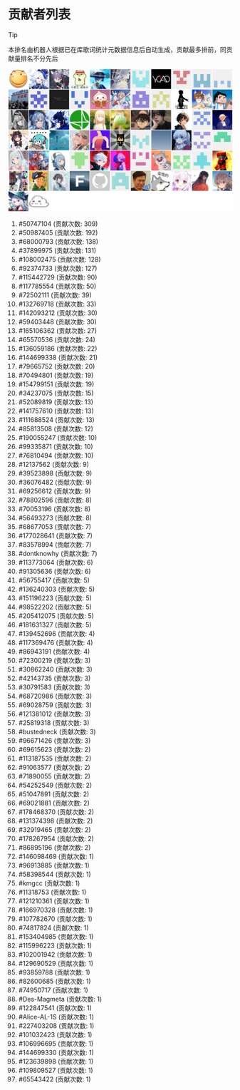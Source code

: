 # 贡献者列表

> [!TIP]
> 本排名由机器人根据已在库歌词统计元数据信息后自动生成，贡献最多排前，同贡献量排名不分先后

![贡献者头像画廊](./CONTRIBUTORS.svg)

1. #50747104 (贡献次数: 309)
2. #50987405 (贡献次数: 192)
3. #68000793 (贡献次数: 138)
4. #37899975 (贡献次数: 131)
5. #108002475 (贡献次数: 128)
6. #92374733 (贡献次数: 127)
7. #115442729 (贡献次数: 90)
8. #117785554 (贡献次数: 50)
9. #72502111 (贡献次数: 39)
10. #132769718 (贡献次数: 33)
11. #142093212 (贡献次数: 30)
12. #59403448 (贡献次数: 30)
13. #165106362 (贡献次数: 27)
14. #65570536 (贡献次数: 24)
15. #136059186 (贡献次数: 22)
16. #144699338 (贡献次数: 21)
17. #79665752 (贡献次数: 20)
18. #70494801 (贡献次数: 19)
19. #154799151 (贡献次数: 19)
20. #34237075 (贡献次数: 15)
21. #52089819 (贡献次数: 13)
22. #141757610 (贡献次数: 13)
23. #111688524 (贡献次数: 13)
24. #85813508 (贡献次数: 12)
25. #190055247 (贡献次数: 10)
26. #99335871 (贡献次数: 10)
27. #76810494 (贡献次数: 10)
28. #12137562 (贡献次数: 9)
29. #39523898 (贡献次数: 9)
30. #36076482 (贡献次数: 9)
31. #69256612 (贡献次数: 9)
32. #78802596 (贡献次数: 8)
33. #70053196 (贡献次数: 8)
34. #56493273 (贡献次数: 8)
35. #68677053 (贡献次数: 7)
36. #177028641 (贡献次数: 7)
37. #83578994 (贡献次数: 7)
38. #dontknowhy (贡献次数: 7)
39. #113773064 (贡献次数: 6)
40. #91305636 (贡献次数: 6)
41. #56755417 (贡献次数: 5)
42. #136240303 (贡献次数: 5)
43. #151196223 (贡献次数: 5)
44. #98522202 (贡献次数: 5)
45. #205412075 (贡献次数: 5)
46. #181631327 (贡献次数: 5)
47. #139452696 (贡献次数: 4)
48. #117369476 (贡献次数: 4)
49. #86943191 (贡献次数: 4)
50. #72300219 (贡献次数: 3)
51. #30862240 (贡献次数: 3)
52. #42143735 (贡献次数: 3)
53. #30791583 (贡献次数: 3)
54. #68720986 (贡献次数: 3)
55. #69028759 (贡献次数: 3)
56. #121381012 (贡献次数: 3)
57. #25819318 (贡献次数: 3)
58. #bustedneck (贡献次数: 3)
59. #96671426 (贡献次数: 3)
60. #69615623 (贡献次数: 2)
61. #113187535 (贡献次数: 2)
62. #91063577 (贡献次数: 2)
63. #71890055 (贡献次数: 2)
64. #54252549 (贡献次数: 2)
65. #51047891 (贡献次数: 2)
66. #69021881 (贡献次数: 2)
67. #178468370 (贡献次数: 2)
68. #131374398 (贡献次数: 2)
69. #32919465 (贡献次数: 2)
70. #178267954 (贡献次数: 2)
71. #86895196 (贡献次数: 2)
72. #146098469 (贡献次数: 1)
73. #96913885 (贡献次数: 1)
74. #58398544 (贡献次数: 1)
75. #kmgcc (贡献次数: 1)
76. #11318753 (贡献次数: 1)
77. #121210361 (贡献次数: 1)
78. #166970328 (贡献次数: 1)
79. #107782670 (贡献次数: 1)
80. #74817824 (贡献次数: 1)
81. #153404985 (贡献次数: 1)
82. #115996223 (贡献次数: 1)
83. #102001942 (贡献次数: 1)
84. #129690529 (贡献次数: 1)
85. #93859788 (贡献次数: 1)
86. #82600685 (贡献次数: 1)
87. #74950717 (贡献次数: 1)
88. #Des-Magmeta (贡献次数: 1)
89. #122847541 (贡献次数: 1)
90. #Alice-AL-1S (贡献次数: 1)
91. #227403208 (贡献次数: 1)
92. #101032423 (贡献次数: 1)
93. #106996695 (贡献次数: 1)
94. #144699330 (贡献次数: 1)
95. #123639898 (贡献次数: 1)
96. #109809527 (贡献次数: 1)
97. #65543422 (贡献次数: 1)
